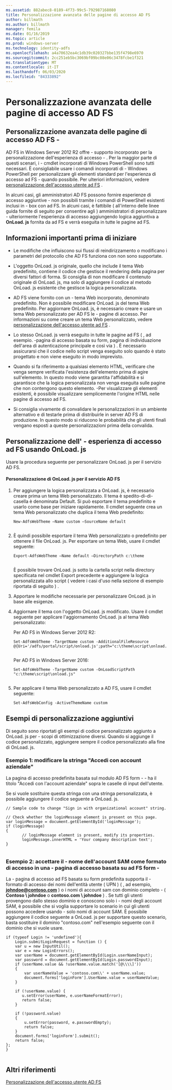 ```yaml
---
ms.assetid: 882abec8-0189-4f73-99c5-792987168080
title: Personalizzazione avanzata delle pagine di accesso AD FS
author: billmath
ms.author: billmath
manager: femila
ms.date: 01/16/2019
ms.topic: article
ms.prod: windows-server
ms.technology: identity-adfs
ms.openlocfilehash: a4a70632ea4c1db39c020327bbe135f4798e6970
ms.sourcegitcommit: 2cc251eb5bc3069bf09bc08e06c3478fcbe1f321
ms.translationtype: MT
ms.contentlocale: it-IT
ms.lasthandoff: 06/03/2020
ms.locfileid: "84333892"
---
```

# <a name="advanced-customization-of-ad-fs-sign-in-pages"></a>Personalizzazione avanzata delle pagine di accesso AD FS

  
## <a name="advanced-customization-of-ad-fs-sign-in-pages"></a>Personalizzazione avanzata delle pagine di accesso AD FS \-  
AD FS in Windows Server 2012 R2 offre \- supporto incorporato per la personalizzazione dell'esperienza di accesso \- . Per la maggior parte di questi scenari, i \- cmdlet incorporati di Windows PowerShell sono tutti necessari.  È consigliabile usare i comandi incorporati di \- Windows PowerShell per personalizzare gli elementi standard per l'esperienza di accesso ad FS \- quando possibile.  Per ulteriori informazioni, vedere [personalizzazione dell'accesso utente ad FS](AD-FS-user-sign-in-customization.md) .  
  
In alcuni casi, gli amministratori AD FS possono fornire esperienze di accesso aggiuntive \- non possibili tramite i comandi di PowerShell esistenti inclusi in \- box con ad FS. In alcuni casi, è fattibile \( all'interno delle linee guida fornite di seguito per consentire agli \) amministratori di personalizzare \- ulteriormente l'esperienza di accesso aggiungendo logica aggiuntiva a **OnLoad. js** fornita da ad FS e verrà eseguita in tutte le pagine ad FS.  
  
## <a name="things-to-know-before-you-start"></a>Informazioni importanti prima di iniziare  
  
-   Le modifiche che influiscono sui flussi di reindirizzamento o modificano i parametri del protocollo che AD FS funziona con non sono supportate.
  
-   L'oggetto OnLoad. js originale, quello che include il tema Web predefinito, contiene il codice che gestisce il rendering della pagina per diversi fattori di forma. Si consiglia di non modificare il contenuto originale di OnLoad. js, ma solo di aggiungere il codice al metodo OnLoad. js esistente che gestisce la logica personalizzata.  
  
-   AD FS viene fornito con un \- tema Web incorporato, denominato predefinito. Non è possibile modificare OnLoad. js del tema Web predefinito. Per aggiornare OnLoad. js, è necessario creare e usare un tema Web personalizzato per AD FS le \- pagine di accesso.  Per informazioni su come creare un tema Web personalizzato, vedere [personalizzazione dell'accesso utente ad FS](AD-FS-user-sign-in-customization.md) .  
  
-   Lo stesso OnLoad. js verrà eseguito in tutte le pagine ad FS \( , ad esempio. \-pagina di accesso basata su form, pagina di individuazione dell'area di autenticazione principale e così via \) . È necessario assicurarsi che il codice nello script venga eseguito solo quando è stato progettato e non viene eseguito in modo imprevisto.  
  
-   Quando si fa riferimento a qualsiasi elemento HTML, verificare che venga sempre verificata l'esistenza dell'elemento prima di agire sull'elemento. In questo modo viene garantita l'affidabilità e si garantisce che la logica personalizzata non venga eseguita sulle pagine che non contengono questo elemento. \-Per visualizzare gli elementi esistenti, è possibile visualizzare semplicemente l'origine HTML nelle pagine di accesso ad FS.  
  
-   Si consiglia vivamente di convalidare le personalizzazioni in un ambiente alternativo e di testarle prima di distribuirle in server AD FS di produzione. In questo modo si riducono le probabilità che gli utenti finali vengano esposti a queste personalizzazioni prima della convalida.  
  
## <a name="customizing-the-ad-fs-sign-in-experience-by-using-onloadjs"></a>Personalizzazione dell' \- esperienza di accesso ad FS usando OnLoad. js  
Usare la procedura seguente per personalizzare OnLoad. js per il servizio AD FS.  
  
#### <a name="customizing-onloadjs-for-the-ad-fs-service"></a>Personalizzazione di OnLoad. js per il servizio AD FS  
  
1.  Per aggiungere la logica personalizzata a OnLoad. js, è necessario creare prima un tema Web personalizzato. Il tema è spedito\-di\-di\-casella è denominata Default. Si può esportare il tema predefinito e usarlo come base per iniziare rapidamente. Il cmdlet seguente crea un tema Web personalizzato che duplica il tema Web predefinito:  
  
    ```  
    New-AdfsWebTheme –Name custom –SourceName default  
  
    ```  
  
2.  È quindi possibile esportare il tema Web personalizzato o predefinito per ottenere il file OnLoad. js. Per esportare un tema Web, usare il cmdlet seguente:  
  
    ```  
    Export-AdfsWebTheme –Name default –DirectoryPath c:\theme  
  
    ```  
  
    È possibile trovare OnLoad. js sotto la cartella script nella directory specificata nel cmdlet Export precedente e aggiungere la logica personalizzata allo script \( vedere i casi d'uso nella sezione di esempio riportata di seguito \) .  
  
3.  Apportare le modifiche necessarie per personalizzare OnLoad. js in base alle esigenze.  
  
4.  Aggiornare il tema con l'oggetto OnLoad. js modificato. Usare il cmdlet seguente per applicare l'aggiornamento OnLoad. js al tema Web personalizzato:  

     Per AD FS in Windows Server 2012 R2:  

    ```  
    Set-AdfsWebTheme -TargetName custom -AdditionalFileResource @{Uri='/adfs/portal/script/onload.js';path="c:\theme\script\onload.js"}  
  
    ```  
    Per AD FS in Windows Server 2016:

     ```  
    Set-AdfsWebTheme -TargetName custom -OnLoadScriptPath "c:\theme\script\onload.js"   
  
    ```  
  
5.  Per applicare il tema Web personalizzato a AD FS, usare il cmdlet seguente:  
  
    ```  
    Set-AdfsWebConfig -ActiveThemeName custom  
    ```  
  
## <a name="additional-customization-examples"></a>Esempi di personalizzazione aggiuntivi  
Di seguito sono riportati gli esempi di codice personalizzato aggiunto a OnLoad. js per \- scopi di ottimizzazione diversi. Quando si aggiunge il codice personalizzato, aggiungere sempre il codice personalizzato alla fine di OnLoad. js.  
  
### <a name="example-1-change-sign-in-with-organizational-account-string"></a>Esempio 1: modificare la stringa "Accedi con account aziendale"  
La pagina di accesso predefinita basata sul modulo AD FS form \- \- ha il titolo "Accedi con l'account aziendale" sopra le caselle di input dell'utente.  
  
Se si vuole sostituire questa stringa con una stringa personalizzata, è possibile aggiungere il codice seguente a OnLoad. js.  
  
```  
// Sample code to change "Sign in with organizational account" string.  
  
// Check whether the loginMessage element is present on this page.  
var loginMessage = document.getElementById('loginMessage');  
if (loginMessage)  
{  
       // loginMessage element is present, modify its properties.  
       loginMessage.innerHTML = 'Your company description text';  
}  
  
```  
  
### <a name="example-2-accept-sam-account-name-as-a-login-format-on-an-ad-fs-form-based-sign-in-page"></a>Esempio 2: accettare il \- nome dell'account SAM come formato di accesso in una \- pagina di accesso basata su ad FS form \-  
La \- pagina di accesso ad FS basata su form predefinita supporta il \- formato di accesso dei nomi dell'entità utente \( UPN \) \( , ad esempio, <strong>johndoe@contoso.com</strong> \) o i nomi di account sam con dominio completo \- \( **Contoso \\ johndoe** o **contoso.com \\ johndoe** \) . Se tutti gli utenti provengono dallo stesso dominio e conoscono solo i \- nomi degli account SAM, è possibile che si voglia supportare lo scenario in cui gli utenti possono accedere usando \- solo nomi di account SAM. È possibile aggiungere il codice seguente a OnLoad. js per supportare questo scenario, basta sostituire il dominio "contoso.com" nell'esempio seguente con il dominio che si vuole usare.  
  
```  
if (typeof Login != 'undefined'){  
    Login.submitLoginRequest = function () {   
    var u = new InputUtil();  
    var e = new LoginErrors();  
    var userName = document.getElementById(Login.userNameInput);  
    var password = document.getElementById(Login.passwordInput);  
    if (userName.value && !userName.value.match('[@\\\\]'))   
    {  
        var userNameValue = 'contoso.com\\' + userName.value;  
        document.forms['loginForm'].UserName.value = userNameValue;  
    }  
  
    if (!userName.value) {  
       u.setError(userName, e.userNameFormatError);  
       return false;  
    }  
  
    if (!password.value)   
    {  
        u.setError(password, e.passwordEmpty);  
        return false;  
    }  
    document.forms['loginForm'].submit();  
    return false;  
};  
}  
  
```  
  
## <a name="additional-references"></a>Altri riferimenti 
[Personalizzazione dell'accesso utente AD FS](AD-FS-user-sign-in-customization.md)  
  

